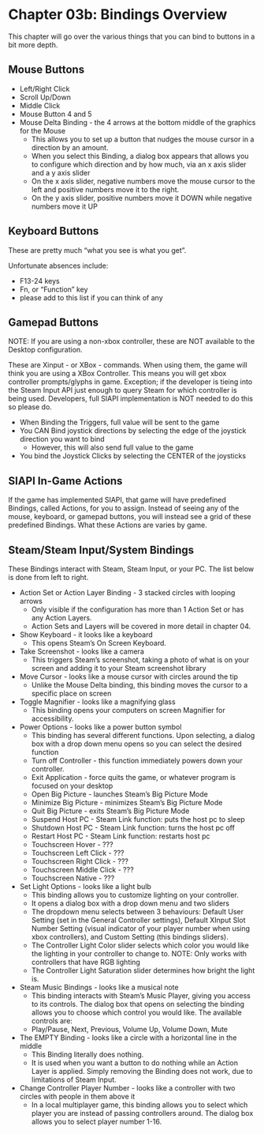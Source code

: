 # Chapter 03b: Bindings Overview

This chapter will go over the various things that you can bind to buttons in a bit more depth.

## Mouse Buttons

* Left/Right Click
* Scroll Up/Down
* Middle Click
* Mouse Button 4 and 5
* Mouse Delta Binding - the 4 arrows at the bottom middle of the graphics for the Mouse
  * This allows you to set up a button that nudges the mouse cursor in a direction by an amount.
  * When you select this Binding, a dialog box appears that allows you to configure which direction and by how much, via an x axis slider and a y axis slider
  * On the x axis slider, negative numbers move the mouse cursor to the left and positive numbers move it to the right.
  * On the y axis slider, positive numbers move it DOWN while negative numbers move it UP

## Keyboard Buttons

These are pretty much “what you see is what you get”.

Unfortunate absences include:

* F13-24 keys
* Fn, or “Function” key
* please add to this list if you can think of any

## Gamepad Buttons

NOTE: If you are using a non-xbox controller, these are NOT available to the Desktop configuration.

These are Xinput - or XBox - commands. When using them, the game will think you are using a XBox Controller. This means you will get xbox controller prompts/glyphs in game. Exception; if the developer is tieing into the Steam Input API just enough to query Steam for which controller is being used. Developers, full SIAPI implementation is NOT needed to do this so please do.

* When Binding the Triggers, full value will be sent to the game
* You CAN Bind joystick directions by selecting the edge of the joystick direction you want to bind
  * However, this will also send full value to the game
* You bind the Joystick Clicks by selecting the CENTER of the joysticks

## SIAPI In-Game Actions

If the game has implemented SIAPI, that game will have predefined Bindings, called Actions, for you to assign. Instead of seeing any of the mouse, keyboard, or gamepad buttons, you will instead see a grid of these predefined Bindings. What these Actions are varies by game.

## Steam/Steam Input/System Bindings

These Bindings interact with Steam, Steam Input, or your PC. The list below is done from left to right.

* Action Set or Action Layer Binding - 3 stacked circles with looping arrows
  * Only visible if the configuration has more than 1 Action Set or has any Action Layers.
  * Action Sets and Layers will be covered in more detail in chapter 04.
* Show Keyboard - it looks like a keyboard
  * This opens Steam’s On Screen Keyboard.
* Take Screenshot - looks like a camera
  * This triggers Steam’s screenshot, taking a photo of what is on your screen and adding it to your Steam screenshot library
* Move Cursor - looks like a mouse cursor with circles around the tip
  * Unlike the Mouse Delta binding, this binding moves the cursor to a specific place on screen
* Toggle Magnifier - looks like a magnifying glass
  * This binding opens your computers on screen Magnifier for accessibility.
* Power Options - looks like a power button symbol
  * This binding has several different functions. Upon selecting, a dialog box with a drop down menu opens so you can select the desired function
  * Turn off Controller - this function immediately powers down your controller.
  * Exit Application - force quits the game, or whatever program is focused on your desktop
  * Open Big Picture - launches Steam’s Big Picture Mode
  * Minimize Big Picture - minimizes Steam’s Big Picture Mode
  * Quit Big Picture - exits Steam’s Big Picture Mode
  * Suspend Host PC - Steam Link function: puts the host pc to sleep
  * Shutdown Host PC - Steam Link function: turns the host pc off
  * Restart Host PC - Steam Link function: restarts host pc
  * Touchscreen Hover - ???
  * Touchscreen Left Click - ???
  * Touchscreen Right Click - ???
  * Touchscreen Middle Click - ???
  * Touchscreen Native - ???
* Set Light Options - looks like a light bulb
  * This binding allows you to customize lighting on your controller.
  * It opens a dialog box with a drop down menu and two sliders
  * The dropdown menu selects between 3 behaviours: Default User Setting (set in the General Controller settings), Default XInput Slot Number Setting (visual indicator of your player number when using xbox controllers), and Custom Setting (this bindings sliders).
  * The Controller Light Color slider selects which color you would like the lighting in your controller to change to. NOTE: Only works with controllers that have RGB lighting
  * The Controller Light Saturation slider determines how bright the light is.
* Steam Music Bindings - looks like a musical note
  * This binding interacts with Steam’s Music Player, giving you access to its controls. The dialog box that opens on selecting the binding allows you to choose which control you would like. The available controls are:
  * Play/Pause, Next, Previous, Volume Up, Volume Down, Mute
* The EMPTY Binding - looks like a circle with a horizontal line in the middle
  * This Binding literally does nothing.
  * It is used when you want a button to do nothing while an Action Layer is applied. Simply removing the Binding does not work, due to limitations of Steam Input.
* Change Controller Player Number - looks like a controller with two circles with people in them above it
  * In a local multiplayer game, this binding allows you to select which player you are instead of passing controllers around. The dialog box allows you to select player number 1-16.

